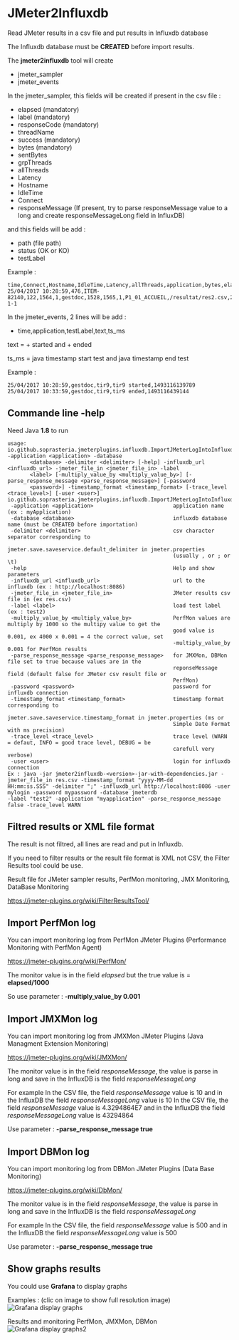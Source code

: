 # JMeter2Influxdb

Read JMeter results in a csv file and put results in Influxdb database

The Influxdb database must be **CREATED** before import results.

The **jmeter2influxdb** tool will create
* jmeter_sampler
* jmeter_events

In the jmeter_sampler, this fields will be created if present in the csv file :
* elapsed (mandatory)
* label (mandatory)
* responseCode (mandatory)
* threadName
* success (mandatory)
* bytes (mandatory)
* sentBytes
* grpThreads
* allThreads
* Latency
* Hostname
* IdleTime
* Connect
* responseMessage (If present, try to parse responseMessage value to a long and create responseMessageLong field in InfluxDB)

and this fields will be add :
* path (file path)
* status (OK or KO)
* testLabel

Example :
```
time,Connect,Hostname,IdleTime,Latency,allThreads,application,bytes,elapsed,grpThreads,label,path,responseCode,sentBytes,status,success,testLabel,threadName
25/04/2017 10:28:59,476,ITEM-82140,122,1564,1,gestdoc,1528,1565,1,P1_01_ACCUEIL,/resultat/res2.csv,200,387,OK,True,tir9,GRP1_STATS 1-1
```

In the jmeter_events, 2 lines will be add :
* time,application,testLabel,text,ts_ms

 text = <testLabel> + started and <testLabel> + ended
 
 ts_ms = java timestamp start test and  java timestamp end test

Example :
```
25/04/2017 10:28:59,gestdoc,tir9,tir9 started,1493116139789
25/04/2017 10:33:59,gestdoc,tir9,tir9 ended,1493116439144
```

## Commande line -help
Need Java **1.8** to run
```
usage: io.github.soprasteria.jmeterplugins.influxdb.ImportJMeterLogIntoInfluxdb -application <application> -database
       <database> -delimiter <delimiter> [-help] -influxdb_url <influxdb_url> -jmeter_file_in <jmeter_file_in> -label
       <label> [-multiply_value_by <multiply_value_by>] [-parse_response_message <parse_response_message>] [-password
       <password>] -timestamp_format <timestamp_format> [-trace_level <trace_level>] [-user <user>]
io.github.soprasteria.jmeterplugins.influxdb.ImportJMeterLogIntoInfluxdb
 -application <application>                         application name (ex : myApplication)
 -database <database>                               influxdb database name (must be CREATED before importation)
 -delimiter <delimiter>                             csv character separator corresponding to
                                                    jmeter.save.saveservice.default_delimiter in jmeter.properties
                                                    (usually , or ; or \t)
 -help                                              Help and show parameters
 -influxdb_url <influxdb_url>                       url to the influxdb (ex : http://localhost:8086)
 -jmeter_file_in <jmeter_file_in>                   JMeter results csv file in (ex res.csv)
 -label <label>                                     load test label (ex : test2)
 -multiply_value_by <multiply_value_by>             PerfMon values are multiply by 1000 so the multipy value to get the
                                                    good value is 0.001, ex 4000 x 0.001 = 4 the correct value, set
                                                    -multiply_value_by 0.001 for PerfMon results
 -parse_response_message <parse_response_message>   for JMXMon, DBMon file set to true because values are in the
                                                    reponseMessage field (default false for JMeter csv result file or
                                                    PerfMon)
 -password <password>                               password for influxdb connection
 -timestamp_format <timestamp_format>               timestamp format corresponding to
                                                    jmeter.save.saveservice.timestamp_format in jmeter.properties (ms or
                                                    Simple Date Format with ms precision)
 -trace_level <trace_level>                         trace level (WARN = defaut, INFO = good trace level, DEBUG = be
                                                    carefull very verbose)
 -user <user>                                       login for influxdb connection
Ex : java -jar jmeter2influxdb-<version>-jar-with-dependencies.jar -jmeter_file_in res.csv -timestamp_format "yyyy-MM-dd
HH:mm:ss.SSS" -delimiter ";" -influxdb_url http://localhost:8086 -user mylogin -password mypassword -database jmeterdb
-label "test2" -application "myapplication" -parse_response_message false -trace_level WARN
```


## Filtred results or XML file format
The result is not filtred, all lines are read and put in Influxdb.

If you need to filter results or the result file format is XML not CSV, the Filter Results tool could be use.

Result file for JMeter sampler results, PerfMon monitoring, JMX Monitoring, DataBase Monitoring

https://jmeter-plugins.org/wiki/FilterResultsTool/

## Import PerfMon log 
You can import monitoring log from PerfMon JMeter Plugins (Performance Monitoring with PerfMon Agent)

https://jmeter-plugins.org/wiki/PerfMon/

The monitor value is in the field _elapsed_ but the true value is = **elapsed/1000**

So use parameter : **-multiply_value_by 0.001**


## Import JMXMon log 
You can import monitoring log from JMXMon JMeter Plugins (Java Managment Extension Monitoring)

https://jmeter-plugins.org/wiki/JMXMon/

The monitor value is in the field _responseMessage_, the value is parse in long and save in the InfluxDB is the field _responseMessageLong_

For example 
In the CSV file, the field _responseMessage_ value is 10 and in the InfluxDB the field _responseMessageLong_ value is 10
In the CSV file, the field _responseMessage_ value is 4.3294864E7 and in the InfluxDB the field _responseMessageLong_ value is 43294864

Use parameter : **-parse_response_message true**
 
## Import DBMon log 
You can import monitoring log from DBMon JMeter Plugins (Data Base Monitoring) 

https://jmeter-plugins.org/wiki/DbMon/

The monitor value is in the field _responseMessage_, the value is parse in long and save in the InfluxDB is the field _responseMessageLong_

For example 
In the CSV file, the field _responseMessage_ value is 500 and in the InfluxDB the field _responseMessageLong_ value is 500

Use parameter : **-parse_response_message true**

## Show graphs results

You could use **Grafana** to display graphs

Examples : (clic on image to show full resolution image)
![Grafana display graphs](images/grafana_example1.png)

Results and monitoring PerfMon, JMXMon, DBMon
![Grafana display graphs2](images/grafana_example2.png)


